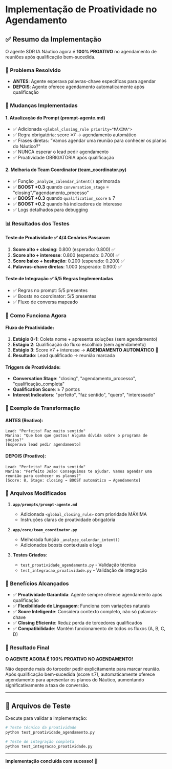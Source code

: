 # Implementação de Proatividade no Agendamento

## ✅ Resumo da Implementação

O agente SDR IA Náutico agora é **100% PROATIVO** no agendamento de reuniões após qualificação bem-sucedida.

### 🎯 Problema Resolvido
- **ANTES**: Agente esperava palavras-chave específicas para agendar
- **DEPOIS**: Agente oferece agendamento automaticamente após qualificação

### 🚀 Mudanças Implementadas

#### 1. **Atualização do Prompt (prompt-agente.md)**
- ✅ Adicionada `<global_closing_rule priority="MÁXIMA">`
- ✅ Regra obrigatória: score ≥7 → agendamento automático
- ✅ Frases diretas: "Vamos agendar uma reunião para conhecer os planos do Náutico?"
- ✅ NUNCA esperar o lead pedir agendamento
- ✅ Proatividade OBRIGATÓRIA após qualificação

#### 2. **Melhoria do Team Coordinator (team_coordinator.py)**
- ✅ Função `_analyze_calendar_intent()` aprimorada
- ✅ **BOOST +0.3** quando `conversation_stage` = "closing"/"agendamento_processo"
- ✅ **BOOST +0.3** quando `qualification_score` ≥ 7
- ✅ **BOOST +0.2** quando há indicadores de interesse
- ✅ Logs detalhados para debugging

### 📊 Resultados dos Testes

#### Teste de Proatividade ✅ 4/4 Cenários Passaram
1. **Score alto + closing**: 0.800 (esperado: 0.800) ✅
2. **Score alto + interesse**: 0.800 (esperado: 0.700) ✅  
3. **Score baixo + hesitação**: 0.200 (esperado: 0.200) ✅
4. **Palavras-chave diretas**: 1.000 (esperado: 0.900) ✅

#### Teste de Integração ✅ 5/5 Regras Implementadas
- ✅ Regras no prompt: 5/5 presentes
- ✅ Boosts no coordinator: 5/5 presentes
- ✅ Fluxo de conversa mapeado

### 🎯 Como Funciona Agora

#### Fluxo de Proatividade:
1. **Estágio 0-1**: Coleta nome + apresenta soluções (sem agendamento)
2. **Estágio 2**: Qualificação do fluxo escolhido (sem agendamento)
3. **Estágio 3**: Score ≥7 + interesse → **AGENDAMENTO AUTOMÁTICO** 🚀
4. **Resultado**: Lead qualificado → reunião marcada

#### Triggers de Proatividade:
- **Conversation Stage**: "closing", "agendamento_processo", "qualificação_completa"
- **Qualification Score**: ≥ 7 pontos
- **Interest Indicators**: "perfeito", "faz sentido", "quero", "interessado"

### 📝 Exemplo de Transformação

#### ANTES (Reativo):
```
Lead: "Perfeito! Faz muito sentido"
Marina: "Que bom que gostou! Alguma dúvida sobre o programa de sócios?"
[Esperava lead pedir agendamento]
```

#### DEPOIS (Proativo):
```
Lead: "Perfeito! Faz muito sentido"
Marina: "Perfeito João! Conseguimos te ajudar. Vamos agendar uma reunião para conhecer os planos?"
[Score: 8, Stage: closing → BOOST automático → Agendamento]
```

### 🔧 Arquivos Modificados

1. **`app/prompts/prompt-agente.md`**
   - Adicionada `<global_closing_rule>` com prioridade MÁXIMA
   - Instruções claras de proatividade obrigatória

2. **`app/core/team_coordinator.py`**
   - Melhorada função `_analyze_calendar_intent()`
   - Adicionados boosts contextuais e logs

3. **Testes Criados**:
   - `test_proatividade_agendamento.py` - Validação técnica
   - `test_integracao_proatividade.py` - Validação de integração

### 🎉 Benefícios Alcançados

- ✅ **Proatividade Garantida**: Agente sempre oferece agendamento após qualificação
- ✅ **Flexibilidade de Linguagem**: Funciona com variações naturais
- ✅ **Score Inteligente**: Considera contexto completo, não só palavras-chave
- ✅ **Closing Eficiente**: Reduz perda de torcedores qualificados
- ✅ **Compatibilidade**: Mantém funcionamento de todos os fluxos (A, B, C, D)

### 🚀 Resultado Final

**O AGENTE AGORA É 100% PROATIVO NO AGENDAMENTO!**

Não depende mais do torcedor pedir explicitamente para marcar reunião. Após qualificação bem-sucedida (score ≥7), automaticamente oferece agendamento para apresentar os planos do Náutico, aumentando significativamente a taxa de conversão.

---

## 📁 Arquivos de Teste

Execute para validar a implementação:

```bash
# Teste técnico da proatividade
python test_proatividade_agendamento.py

# Teste de integração completa  
python test_integracao_proatividade.py
```

---

**Implementação concluída com sucesso! 🎯**